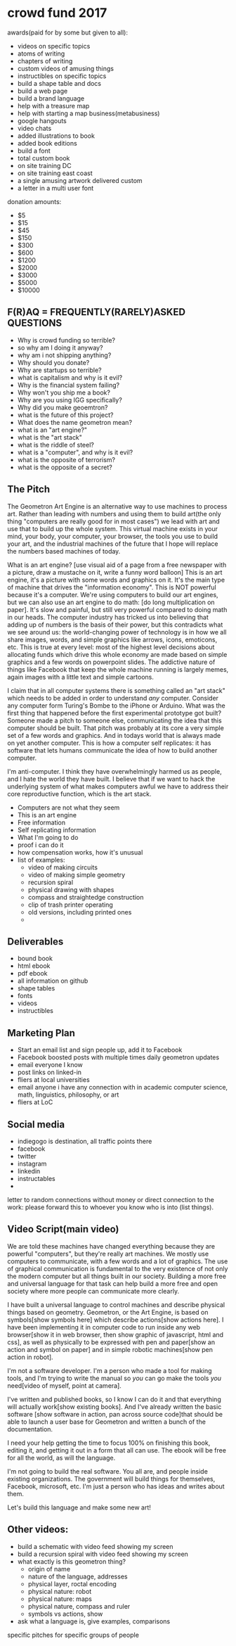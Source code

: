 # crowd fund 2017

awards(paid for by some but given to all):

 - videos on specific topics
 - atoms of writing
 - chapters of writing
 - custom videos of amusing things
 - instructibles on specific topics
 - build a shape table and docs
 - build a web page
 - build a brand language
 - help with a treasure map
 - help with starting a map business(metabusiness)
 - google hangouts
 - video chats
 - added illustrations to book
 - added book editions
 - build a font
 - total custom book
 - on site training DC
 - on site training east coast
 - a single amusing artwork delivered custom
 - a letter in a multi user font
 


donation amounts:

 - $5
 - $15
 - $45
 - $150
 - $300
 - $600
 - $1200
 - $2000
 - $3000
 - $5000
 - $10000
 

## F(R)AQ =  FREQUENTLY(RARELY)ASKED QUESTIONS

- Why is crowd funding so terrible?
- so why am I doing it anyway?
- why am i not shipping anything?
- Why should you donate?
- Why are startups so terrible?
- what is capitalism and why is it evil?
- Why is the financial system failing?
- Why won't you ship me a book?
- Why are you using IGG specifically?
- Why did you make geoemtron?
- what is the future of this project?
- What does the name geometron mean?
- what is an "art engine?"
- what is the "art stack"
- what is the riddle of steel?
- what is a "computer", and why is it evil?
- what is the opposite of terrorism?
- what is the opposite of a secret?



## The Pitch

The Geometron Art Engine is an alternative way to use machines to process art.  Rather than leading with numbers and using them to build art(the only thing "computers are really good for in most cases") we lead with art and use that to build up the whole system.  This virtual machine exists in your mind, your body, your computer, your browser, the tools you use to build your art, and the industrial machines of the future that I hope will replace the numbers based machines of today.  

What is an art engine?  [use visual aid of a page from a free newspaper with a picture, draw a mustache on it, write a funny word balloon]  This is an art engine, it's a picture with some words and graphics on it.  It's the main type of machine that drives the "information economy".  This is NOT powerful because it's a computer.  We're using computers to build our art engines, but we can also use an art engine to do math: [do long multiplication on paper].  It's slow and painful, but still very powerful compared to doing math in our heads.  The computer industry has tricked us into believing that adding up of numbers is the basis of their power, but this contradicts what we see around us: the world-changing power of technology is in how we all share images, words, and simple graphics like arrows, icons, emoticons, etc.  This is true at every level: most of the highest level decisions about allocating funds which drive this whole economy are made based on simple graphics and a few words on powerpoint slides.  The addictive nature of things like Facebook that keep the whole machine running is largely memes, again images with a little text and simple cartoons.  

I claim that in all computer systems there is something called an "art stack" which needs to be added in order to understand *any* computer.  Consider any computer form Turing's Bombe to the iPhone or Arduino.  What was the first thing that happened before the first experimental prototype got built?  Someone made a pitch to someone else, communicating the idea that this computer should be built.  That pitch was probably at its core a very simple set of a few words and graphics.  And in todays world that is always made on yet another computer.  This is how a computer self replicates: it has software that lets humans communicate the idea of how to build another computer.  

I'm anti-computer.  I think they have overwhelmingly harmed us as people, and I hate the world they have built.  I believe that if we want to hack the underlying system of what makes computers awful we have to address their core reproductive function, which is the art stack.  

 - Computers are not what they seem
 - This is an art engine
 - Free information 
 - Self replicating information
 - What I'm going to do
 - proof i can do it
 - how compensation works, how it's unusual
 - list of examples:
 	- video of making circuits
 	- video of making simple geometry
 	- recursion spiral
 	- physical drawing with shapes
 	- compass and straightedge construction
 	- clip of trash printer operating
 	- old versions, including printed ones
 	- 
 	
 
## Deliverables

 - bound book
 - html ebook
 - pdf ebook
 - all information on github
 - shape tables
 - fonts
 - videos
 - instructibles 
  
## Marketing Plan

 - Start an email list and sign people up, add it to Facebook
 - Facebook boosted posts with multiple times daily geometron updates
 - email everyone I know
 - post links on linked-in
 - fliers at local universities
 - email anyone i have any connection with in academic computer science, math, linguistics, philosophy, or art
 - fliers at LoC
 
 
## Social media 


 - indiegogo is destination, all traffic points there
 - facebook
 - twitter
 - instagram
 - linkedin
 - instructables
 -  
 
letter to random connections without money or direct connection to the work: please forward this to whoever you know who is into (list things).


## Video Script(main video)

We are told these machines have changed everything because they are powerful "computers", but they're really art machines. We mostly use computers to communicate, with a few words and a lot of graphics.   The use of graphical communication is fundamental to the very existence of not only the modern computer but all things built in our society.  Building a more free and universal language for that task can help build a more free and open society where more people can communicate more clearly.

I have built a universal language to control machines and describe physical things based on geometry.  Geometron, or the Art Engine, is based on symbols[show symbols here] which describe actions[show actions here].  I have been implementing it in computer code to run inside any web browser[show it in web browser, then show graphic of javascript, html and css], as well as physically to be expressed with pen and paper[show an action and symbol on paper] and in simple robotic machines[show pen action in robot].

I'm not a software developer.  I'm a person who made a tool for making tools, and I'm trying to write the manual so *you* can go make the tools *you* need[video of myself, point at camera].

I've  written and published books, so I know I can do it and that everything will actually work[show existing books].  And I've already written the basic software [show software in action, pan across source code]that should be able to launch a user base for Geometron and written a bunch of the documentation.  

I need your help getting the time to focus 100% on finishing this book, editing it, and getting it out in a form that all can use. The ebook will be free for all the world, as will the language.  

I'm not going to build the real software.  You all are, and people inside existing organizations.  The government will build things for themselves, Facebook, microsoft, etc.  I'm just a person who has ideas and writes about them.  

Let's build this language and make some new art!



## Other videos:

 - build a schematic with video feed showing my screen
 - build a recursion spiral with video feed showing my screen
 - what exactly is this geometron thing?
 	- origin of name
 	- nature of the language, addresses
 	- physical layer, roctal encoding
 	- physical nature: robot
 	- physical nature: maps
 	- physical nature, compass and ruler
 	- symbols vs actions, show
  - ask what a language is, give examples, comparisons

specific pitches for specific groups of people

